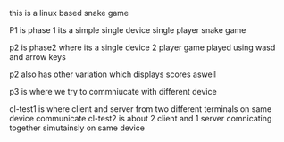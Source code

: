 this is a linux based snake game

P1 is phase 1
its a simple single device single player snake game

p2 is phase2 
where its a single device 2 player game 
played using wasd and arrow keys

p2 also has other variation which displays scores aswell

p3 is where we try to commniucate with different device

cl-test1 is where client and server from two different terminals on same device communicate
cl-test2 is about 2 client and 1 server comnicating together simutainsly on same device
